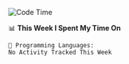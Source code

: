 <!--START_SECTION:waka-->
![Code Time](http://img.shields.io/badge/Code%20Time-314%20hrs%2035%20mins-blue)

📊 **This Week I Spent My Time On** 

```text
💬 Programming Languages: 
No Activity Tracked This Week

```


<!--END_SECTION:waka-->